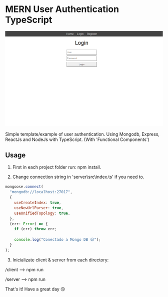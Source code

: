 # MERN User Authentication TypeScript

![MERN TypeScrypt](https://raw.githubusercontent.com/sancode86/MERN-User-Authentication-TypeScript/master/client/public/mern.png)

Simple template/example of user authentication.
Using Mongodb, Express, ReactJs and NodeJs with TypeScript.
(With 'Functional Components')

## Usage

1. First in each project folder run: npm install.

2. Change connection string in 'server\src\index.ts' if you need to.

```javascript
mongoose.connect(
  "mongodb://localhost:27017",
  {
    useCreateIndex: true,
    useNewUrlParser: true,
    useUnifiedTopology: true,
  },
  (err: Error) => {
    if (err) throw err;

    console.log("Conectado a Mongo DB 😃");
  }
);
```

3. Inicializate client & server from each directory:

/client --> npm run

/server --> npm run

That's it! Have a great day 🙃
